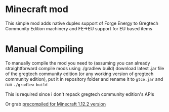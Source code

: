 
# Minecraft mod

This simple mod adds native duplex support of Forge Energy to
Gregtech Community Edition machinery and FE->EU support for EU based items

# Manual Compiling

To manually compile the mod you need to (assuming you can already straightforward compile mods using ./gradlew build)
download latest .jar file of the gregtech community edition (or any working version of gregtech community edition),
put it in repository folder and rename it to `gtce.jar` and run `./gradlew build`

This is required since i don't repack gregtech community edition's APIs

Or grab [precompiled for Minecraft 1.12.2 version](https://i.dbotthepony.ru/2019/01/gtcefe-1.0.jar)
